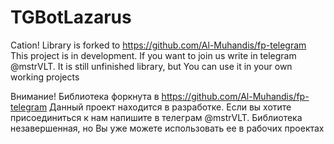 # TGBotLazarus
Cation! Library is forked to https://github.com/Al-Muhandis/fp-telegram
This project is in development. If you want to join us write in telegram @mstrVLT. It is still unfinished library, but You can use it in your own working projects

Внимание! Библиотека форкнута в https://github.com/Al-Muhandis/fp-telegram
Данный проект находится в разработке. Если вы хотите присоединиться к нам напишите в телеграм @mstrVLT. Библиотека незавершенная, но Вы уже можете использовать ее в рабочих проектах


